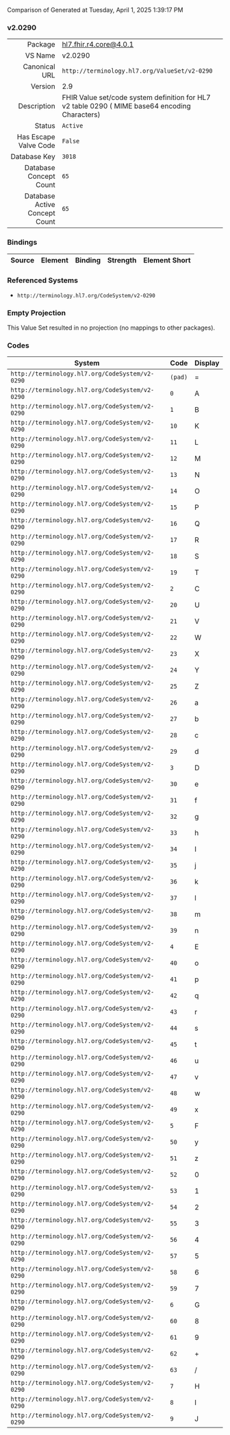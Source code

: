 Comparison of 
Generated at Tuesday, April 1, 2025 1:39:17 PM

### v2.0290

|      |     |
| ---: | --- |
| Package | hl7.fhir.r4.core@4.0.1 |
| VS Name | v2.0290 |
| Canonical URL | `http://terminology.hl7.org/ValueSet/v2-0290` |
| Version | 2.9 |
| Description | FHIR Value set/code system definition for HL7 v2 table 0290 ( MIME base64 encoding Characters) |
| Status | `Active` |
| Has Escape Valve Code | `False` |
| Database Key | `3018` |
| Database Concept Count | `65` |
| Database Active Concept Count | `65` |
### Bindings

| Source | Element | Binding | Strength | Element Short |
| ------ | ------- | ------- | -------- | ------------- |

### Referenced Systems

* `http://terminology.hl7.org/CodeSystem/v2-0290`
### Empty Projection

This Value Set resulted in no projection (no mappings to other packages).

### Codes

| System | Code | Display |
| ------ | ---- | ------- |
| `http://terminology.hl7.org/CodeSystem/v2-0290` | `(pad)` | = |
| `http://terminology.hl7.org/CodeSystem/v2-0290` | `0` | A |
| `http://terminology.hl7.org/CodeSystem/v2-0290` | `1` | B |
| `http://terminology.hl7.org/CodeSystem/v2-0290` | `10` | K |
| `http://terminology.hl7.org/CodeSystem/v2-0290` | `11` | L |
| `http://terminology.hl7.org/CodeSystem/v2-0290` | `12` | M |
| `http://terminology.hl7.org/CodeSystem/v2-0290` | `13` | N |
| `http://terminology.hl7.org/CodeSystem/v2-0290` | `14` | O |
| `http://terminology.hl7.org/CodeSystem/v2-0290` | `15` | P |
| `http://terminology.hl7.org/CodeSystem/v2-0290` | `16` | Q |
| `http://terminology.hl7.org/CodeSystem/v2-0290` | `17` | R |
| `http://terminology.hl7.org/CodeSystem/v2-0290` | `18` | S |
| `http://terminology.hl7.org/CodeSystem/v2-0290` | `19` | T |
| `http://terminology.hl7.org/CodeSystem/v2-0290` | `2` | C |
| `http://terminology.hl7.org/CodeSystem/v2-0290` | `20` | U |
| `http://terminology.hl7.org/CodeSystem/v2-0290` | `21` | V |
| `http://terminology.hl7.org/CodeSystem/v2-0290` | `22` | W |
| `http://terminology.hl7.org/CodeSystem/v2-0290` | `23` | X |
| `http://terminology.hl7.org/CodeSystem/v2-0290` | `24` | Y |
| `http://terminology.hl7.org/CodeSystem/v2-0290` | `25` | Z |
| `http://terminology.hl7.org/CodeSystem/v2-0290` | `26` | a |
| `http://terminology.hl7.org/CodeSystem/v2-0290` | `27` | b |
| `http://terminology.hl7.org/CodeSystem/v2-0290` | `28` | c |
| `http://terminology.hl7.org/CodeSystem/v2-0290` | `29` | d |
| `http://terminology.hl7.org/CodeSystem/v2-0290` | `3` | D |
| `http://terminology.hl7.org/CodeSystem/v2-0290` | `30` | e |
| `http://terminology.hl7.org/CodeSystem/v2-0290` | `31` | f |
| `http://terminology.hl7.org/CodeSystem/v2-0290` | `32` | g |
| `http://terminology.hl7.org/CodeSystem/v2-0290` | `33` | h |
| `http://terminology.hl7.org/CodeSystem/v2-0290` | `34` | I |
| `http://terminology.hl7.org/CodeSystem/v2-0290` | `35` | j |
| `http://terminology.hl7.org/CodeSystem/v2-0290` | `36` | k |
| `http://terminology.hl7.org/CodeSystem/v2-0290` | `37` | l |
| `http://terminology.hl7.org/CodeSystem/v2-0290` | `38` | m |
| `http://terminology.hl7.org/CodeSystem/v2-0290` | `39` | n |
| `http://terminology.hl7.org/CodeSystem/v2-0290` | `4` | E |
| `http://terminology.hl7.org/CodeSystem/v2-0290` | `40` | o |
| `http://terminology.hl7.org/CodeSystem/v2-0290` | `41` | p |
| `http://terminology.hl7.org/CodeSystem/v2-0290` | `42` | q |
| `http://terminology.hl7.org/CodeSystem/v2-0290` | `43` | r |
| `http://terminology.hl7.org/CodeSystem/v2-0290` | `44` | s |
| `http://terminology.hl7.org/CodeSystem/v2-0290` | `45` | t |
| `http://terminology.hl7.org/CodeSystem/v2-0290` | `46` | u |
| `http://terminology.hl7.org/CodeSystem/v2-0290` | `47` | v |
| `http://terminology.hl7.org/CodeSystem/v2-0290` | `48` | w |
| `http://terminology.hl7.org/CodeSystem/v2-0290` | `49` | x |
| `http://terminology.hl7.org/CodeSystem/v2-0290` | `5` | F |
| `http://terminology.hl7.org/CodeSystem/v2-0290` | `50` | y |
| `http://terminology.hl7.org/CodeSystem/v2-0290` | `51` | z |
| `http://terminology.hl7.org/CodeSystem/v2-0290` | `52` | 0 |
| `http://terminology.hl7.org/CodeSystem/v2-0290` | `53` | 1 |
| `http://terminology.hl7.org/CodeSystem/v2-0290` | `54` | 2 |
| `http://terminology.hl7.org/CodeSystem/v2-0290` | `55` | 3 |
| `http://terminology.hl7.org/CodeSystem/v2-0290` | `56` | 4 |
| `http://terminology.hl7.org/CodeSystem/v2-0290` | `57` | 5 |
| `http://terminology.hl7.org/CodeSystem/v2-0290` | `58` | 6 |
| `http://terminology.hl7.org/CodeSystem/v2-0290` | `59` | 7 |
| `http://terminology.hl7.org/CodeSystem/v2-0290` | `6` | G |
| `http://terminology.hl7.org/CodeSystem/v2-0290` | `60` | 8 |
| `http://terminology.hl7.org/CodeSystem/v2-0290` | `61` | 9 |
| `http://terminology.hl7.org/CodeSystem/v2-0290` | `62` | + |
| `http://terminology.hl7.org/CodeSystem/v2-0290` | `63` | / |
| `http://terminology.hl7.org/CodeSystem/v2-0290` | `7` | H |
| `http://terminology.hl7.org/CodeSystem/v2-0290` | `8` | I |
| `http://terminology.hl7.org/CodeSystem/v2-0290` | `9` | J |
